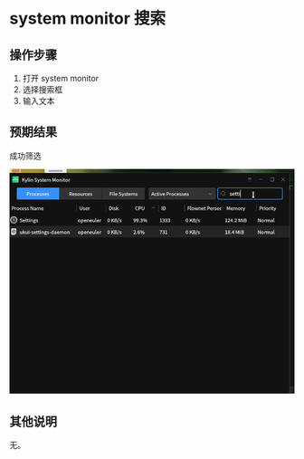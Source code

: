 # system monitor 搜索

## 操作步骤
1. 打开 system monitor
2. 选择搜索框
3. 输入文本
## 预期结果
成功筛选

![file:system_monitor_搜索-1](./img/system_monitor_搜索-1.png)


## 其他说明
无。
